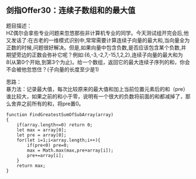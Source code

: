 ## 剑指Offer30：连续子数组和的最大值
题目描述：  
HZ偶尔会拿些专业问题来忽悠那些非计算机专业的同学。今天测试组开完会后,他又发话了:在古老的一维模式识别中,常常需要计算连续子向量的最大和,当向量全为正数的时候,问题很好解决。但是,如果向量中包含负数,是否应该包含某个负数,并期望旁边的正数会弥补它呢？例如:{6,-3,-2,7,-15,1,2,2},连续子向量的最大和为8(从第0个开始,到第3个为止)。给一个数组，返回它的最大连续子序列的和，你会不会被他忽悠住？(子向量的长度至少是1)  
  
思路：  
暴力法：记录最大值，每次比较原来的最大值和加上当前位置元素后的和（pre）谁比较大，如果之前的和小于零，说明有一个很大的负数将前面的和都减掉了，那么舍弃之前所有的和，将pre置0。  
```
function FindGreatestSumOfSubArray(array)
{
    if(array.length<=0) return 0;
    let max = array[0];
    let pre = array[0];
    for(let i=1;i<array.length;i++){
        if(pre<0) pre=0;
        max = Math.max(max,pre+array[i]);
        pre+=array[i];
    }
    return max;
}
```